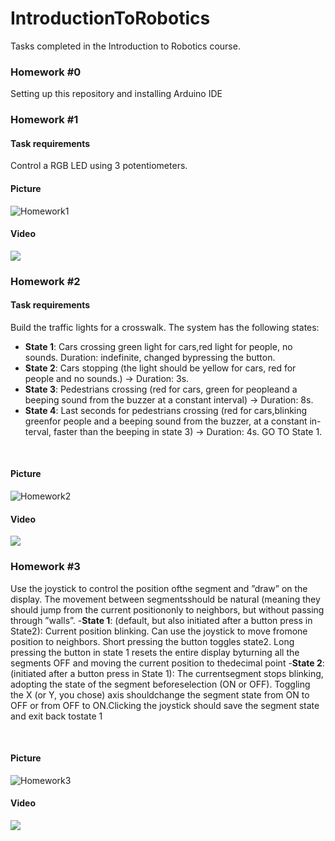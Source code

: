 # IntroductionToRobotics
Tasks completed in the Introduction to Robotics course.

### Homework #0
Setting up this repository and installing Arduino IDE

### Homework #1

#### Task requirements
Control a RGB LED using 3 potentiometers.

#### Picture
![Homework1](assets/Homework1-IntroductionToRobotics.jpeg)

#### Video
<a href =  "https://www.youtube.com/shorts/155iOZfabvE"><img src = "assets/Homework1-IntroductionToRobotics.jpeg"></a>

### Homework #2

#### Task requirements
Build  the  traffic  lights  for  a  crosswalk. The system has the following states:
  - **State 1**: Cars crossing  green light for cars,red  light  for  people,  no  sounds.   Duration:  indefinite,  changed  bypressing the button. 
  - **State 2**: Cars stopping (the  light  should  be  yellow  for  cars,  red  for  people  and  no  sounds.) -> Duration: 3s.
  - **State 3**: Pedestrians crossing (red for cars, green for peopleand a beeping sound from the buzzer at a constant interval) -> Duration: 8s.
  - **State 4**: Last seconds for pedestrians crossing (red for cars,blinking greenfor people and a beeping sound from the buzzer,  at a constant in-terval,  faster than the beeping in state 3) -> Duration: 4s. GO TO State 1.

<br>

#### Picture
![Homework2](assets/Homework2-IntroductionToRobotics.jpeg)

#### Video
<a href =  "https://youtube.com/shorts/HY_C5Y1m_iI?feature=share"><img src = "assets/Homework2-IntroductionToRobotics.jpeg"></a>

### Homework #3
Use the joystick to control the position ofthe segment and ”draw” on the display.  The movement between segmentsshould be natural (meaning they should jump from the current positiononly to neighbors, but without passing through ”walls”.
  -**State 1**: (default,  but  also  initiated  after  a  button  press  in  State2):  Current  position  blinking.   Can  use  the  joystick  to  move  fromone  position  to  neighbors.   Short  pressing  the  button  toggles  state2.  Long pressing the button in state 1 resets the entire display byturning all the segments OFF and moving the current position to thedecimal point
  -**State 2**:(initiated  after  a  button  press  in  State  1):   The  currentsegment  stops  blinking,  adopting  the  state  of  the  segment  beforeselection (ON or OFF). Toggling the X (or Y, you chose) axis shouldchange  the  segment  state  from  ON  to  OFF  or  from  OFF  to  ON.Clicking the joystick should save the segment state and exit back tostate 1
  
 <br>
 
 #### Picture
 ![Homework3](assets/Homework3-IntroductionToRobotics.jpeg)

#### Video
<a href =  "https://www.youtube.com/shorts/b7sC8phUVzk"><img src = "assets/Homework3-IntroductionToRobotics.jpeg"></a>
